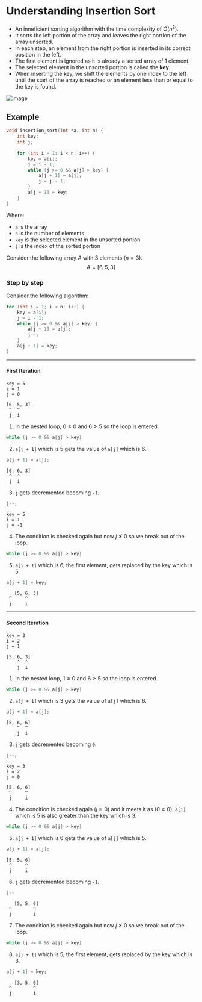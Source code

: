 # Understanding Insertion Sort
- An inneficient sorting algorithm with the time complexity of $O(n^2)$.
- It sorts the left portion of the array and leaves the right portion of the array unsorted.
- In each step, an element from the right portion is inserted in its correct position in the left.
- The first element is ignored as it is already a sorted array of 1 element.
- The selected element in the unsorted portion is called the **key**.
- When inserting the key, we shift the elements by one index to the left until the start of the array is reached or an element less than or equal to the key is found.

![image](https://github.com/user-attachments/assets/2c77b4a5-ad8d-4a7b-8b1a-bc34b63e5398)
## Example

```cpp
void insertion_sort(int *a, int n) {
	int key;
	int j;
	
	for (int i = 1; i < n; i++) {
		key = a[i];
		j = i - 1;
		while (j >= 0 && a[j] > key) {
			a[j + 1] = a[j];
			j = j - 1;
		}
		a[j + 1] = key;
	}
}
```

Where:
- `a` is the array
- `n` is the number of elements
- `key` is the selected element in the unsorted portion
- `j` is the index of the sorted portion

Consider the following array $A$ with 3 elements $(n = 3)$.
$$
A = [6, 5, 3]
$$
### Step by step
Consider the following algorithm:

```cpp
for (int i = 1; i < n; i++) {
	key = a[i];
	j = i - 1;
	while (j >= 0 && a[j] > key) {
		a[j + 1] = a[j];
		j--;
	}
	a[j + 1] = key;
}
```

---

#### First Iteration

```
key = 5
i = 1
j = 0
```

```
[6, 5, 3]
 ^  ^
 j  i
```

1. In the nested loop, $0 \geq 0$ and $6 > 5$ so the loop is entered.

```cpp
while (j >= 0 && a[j] > key)
```

2. `a[j + 1]` which is 5 gets the value of `a[j]` which is 6.

```cpp
a[j + 1] = a[j];
```

```
[6, 6, 3]
 ^  ^
 j  i
```

3. `j` gets decremented becoming `-1`.

```cpp
j--;
```

```
key = 5
i = 1
j = -1
```

4. The condition is checked again but now $j \ngeq 0$ so we break out of the loop.

```cpp
while (j >= 0 && a[j] > key)
```

5. `a[j + 1]` which is 6, the first element, gets replaced by the key which is 5.

```cpp
a[j + 1] = key;
```

```
   [5, 6, 3]
 ^     ^
 j     i
```

---

#### Second Iteration

```
key = 3
i = 2
j = 1
```

```
[5, 6, 3]
    ^  ^
    j  i
```

1. In the nested loop, $1 \geq 0$ and $6 > 5$ so the loop is entered.

```cpp
while (j >= 0 && a[j] > key)
```

2. `a[j + 1]` which is 3 gets the value of `a[j]` which is 6.

```cpp
a[j + 1] = a[j];
```

```
[5, 6, 6]
    ^  ^
    j  i
```

3. `j` gets decremented becoming `0`.

```cpp
j--;
```

```
key = 3
i = 2
j = 0
```

```
[5, 6, 6]
 ^     ^
 j     i
```

4. The condition is checked again $(j \geq 0)$ and it meets it as $(0 \geq 0)$.  `a[j]` which is 5 is also greater than the key which is 3.

```cpp
while (j >= 0 && a[j] > key)
```

5. `a[j + 1]` which is 6 gets the value of `a[j]` which is 5.

```cpp
a[j + 1] = a[j];
```

```
[5, 5, 6]
 ^     ^
 j     i
```

6. `j` gets decremented becoming `-1`.

```cpp
j--
```

```
   [5, 5, 6]
 ^        ^
 j        i
```

7. The condition is checked again but now $j \ngeq 0$ so we break out of the loop.

```cpp
while (j >= 0 && a[j] > key)
```

8. `a[j + 1]` which is 5, the first element, gets replaced by the key which is 3.

```cpp
a[j + 1] = key;
```

```
   [3, 5, 6]
 ^        ^
 j        i
```
